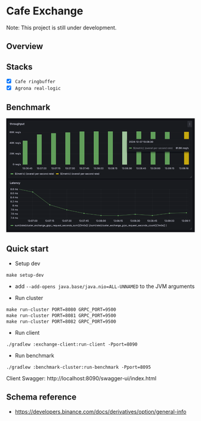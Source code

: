 # Cafe Exchange

Note: This project is still under development.

## Overview

## Stacks
- [X] `Cafe ringbuffer`
- [X] `Agrona real-logic`

## Benchmark

![img.png](benchmark-deposit.png)

## Quick start

- Setup dev

```shell
make setup-dev
```

- add `--add-opens java.base/java.nio=ALL-UNNAMED` to the JVM arguments

- Run cluster

```shell
make run-cluster PORT=8080 GRPC_PORT=9500
make run-cluster PORT=8081 GRPC_PORT=9500
make run-cluster PORT=8082 GRPC_PORT=9500
```

- Run client

```shell
./gradlew :exchange-client:run-client -Pport=8090
```

- Run benchmark

```shell
./gradlew :benchmark-cluster:run-benchmark -Pport=8095
```

Client Swagger: http://localhost:8090/swagger-ui/index.html

## Schema reference

- https://developers.binance.com/docs/derivatives/option/general-info

